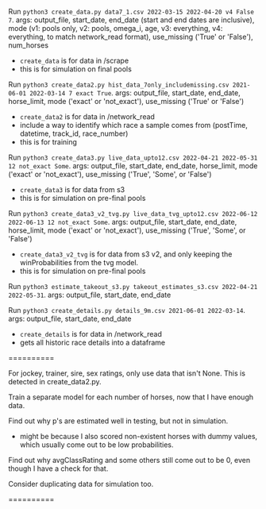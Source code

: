 
Run `python3 create_data.py data7_1.csv 2022-03-15 2022-04-20 v4 False 7`. args: output_file, start_date, end_date (start and end dates are inclusive), mode (v1: pools only, v2: pools, omega_i, age, v3: everything, v4: everything, to match network_read format), use_missing ('True' or 'False'), num_horses
- `create_data` is for data in /scrape
- this is for simulation on final pools

Run `python3 create_data2.py hist_data_7only_includemissing.csv 2021-06-01 2022-03-14 7 exact True`. args: output_file, start_date, end_date, horse_limit, mode ('exact' or 'not_exact'), use_missing ('True' or 'False')
- `create_data2` is for data in /network_read
- include a way to identify which race a sample comes from (postTime, datetime, track_id, race_number)
- this is for training

Run `python3 create_data3.py live_data_upto12.csv 2022-04-21 2022-05-31 12 not_exact Some`. args: output_file, start_date, end_date, horse_limit, mode ('exact' or 'not_exact'), use_missing ('True', 'Some', or 'False')
- `create_data3` is for data from s3
- this is for simulation on pre-final pools

Run `python3 create_data3_v2_tvg.py live_data_tvg_upto12.csv 2022-06-12 2022-06-13 12 not_exact Some`. args: output_file, start_date, end_date, horse_limit, mode ('exact' or 'not_exact'), use_missing ('True', 'Some', or 'False')
- `create_data3_v2_tvg` is for data from s3 v2, and only keeping the winProbabilities from the tvg model.
- this is for simulation on pre-final pools

Run `python3 estimate_takeout_s3.py takeout_estimates_s3.csv 2022-04-21 2022-05-31`. args: output_file, start_date, end_date

Run `python3 create_details.py details_9m.csv 2021-06-01 2022-03-14`. args: output_file, start_date, end_date
- `create_details` is for data in /network_read
- gets all historic race details into a dataframe

==========

For jockey, trainer, sire, sex ratings, only use data that isn't None. This is detected in create_data2.py.

Train a separate model for each number of horses, now that I have enough data.

Find out why p's are estimated well in testing, but not in simulation.
- might be because I also scored non-existent horses with dummy values, which usually come out to be low probabilities.

Find out why avgClassRating and some others still come out to be 0, even though I have a check for that.

Consider duplicating data for simulation too.

==========
